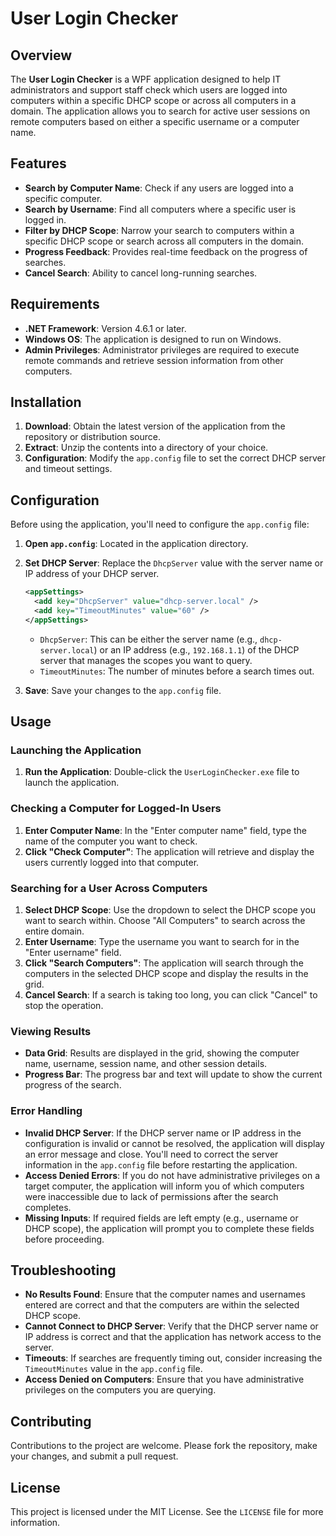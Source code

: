 # User Login Checker

## Overview

The **User Login Checker** is a WPF application designed to help IT administrators and support staff check which users are logged into computers within a specific DHCP scope or across all computers in a domain. The application allows you to search for active user sessions on remote computers based on either a specific username or a computer name.

## Features

- **Search by Computer Name**: Check if any users are logged into a specific computer.
- **Search by Username**: Find all computers where a specific user is logged in.
- **Filter by DHCP Scope**: Narrow your search to computers within a specific DHCP scope or search across all computers in the domain.
- **Progress Feedback**: Provides real-time feedback on the progress of searches.
- **Cancel Search**: Ability to cancel long-running searches.

## Requirements

- **.NET Framework**: Version 4.6.1 or later.
- **Windows OS**: The application is designed to run on Windows.
- **Admin Privileges**: Administrator privileges are required to execute remote commands and retrieve session information from other computers.

## Installation

1. **Download**: Obtain the latest version of the application from the repository or distribution source.
2. **Extract**: Unzip the contents into a directory of your choice.
3. **Configuration**: Modify the `app.config` file to set the correct DHCP server and timeout settings.

## Configuration

Before using the application, you'll need to configure the `app.config` file:

1. **Open `app.config`**: Located in the application directory.
2. **Set DHCP Server**: Replace the `DhcpServer` value with the server name or IP address of your DHCP server.

   ```xml
   <appSettings>
     <add key="DhcpServer" value="dhcp-server.local" />
     <add key="TimeoutMinutes" value="60" />
   </appSettings>
   ```

   - `DhcpServer`: This can be either the server name (e.g., `dhcp-server.local`) or an IP address (e.g., `192.168.1.1`) of the DHCP server that manages the scopes you want to query.
   - `TimeoutMinutes`: The number of minutes before a search times out.

3. **Save**: Save your changes to the `app.config` file.

## Usage

### Launching the Application

1. **Run the Application**: Double-click the `UserLoginChecker.exe` file to launch the application.

### Checking a Computer for Logged-In Users

1. **Enter Computer Name**: In the "Enter computer name" field, type the name of the computer you want to check.
2. **Click "Check Computer"**: The application will retrieve and display the users currently logged into that computer.

### Searching for a User Across Computers

1. **Select DHCP Scope**: Use the dropdown to select the DHCP scope you want to search within. Choose "All Computers" to search across the entire domain.
2. **Enter Username**: Type the username you want to search for in the "Enter username" field.
3. **Click "Search Computers"**: The application will search through the computers in the selected DHCP scope and display the results in the grid.
4. **Cancel Search**: If a search is taking too long, you can click "Cancel" to stop the operation.

### Viewing Results

- **Data Grid**: Results are displayed in the grid, showing the computer name, username, session name, and other session details.
- **Progress Bar**: The progress bar and text will update to show the current progress of the search.

### Error Handling

- **Invalid DHCP Server**: If the DHCP server name or IP address in the configuration is invalid or cannot be resolved, the application will display an error message and close. You'll need to correct the server information in the `app.config` file before restarting the application.
- **Access Denied Errors**: If you do not have administrative privileges on a target computer, the application will inform you of which computers were inaccessible due to lack of permissions after the search completes.
- **Missing Inputs**: If required fields are left empty (e.g., username or DHCP scope), the application will prompt you to complete these fields before proceeding.

## Troubleshooting

- **No Results Found**: Ensure that the computer names and usernames entered are correct and that the computers are within the selected DHCP scope.
- **Cannot Connect to DHCP Server**: Verify that the DHCP server name or IP address is correct and that the application has network access to the server.
- **Timeouts**: If searches are frequently timing out, consider increasing the `TimeoutMinutes` value in the `app.config` file.
- **Access Denied on Computers**: Ensure that you have administrative privileges on the computers you are querying.

## Contributing

Contributions to the project are welcome. Please fork the repository, make your changes, and submit a pull request.

## License

This project is licensed under the MIT License. See the `LICENSE` file for more information.
